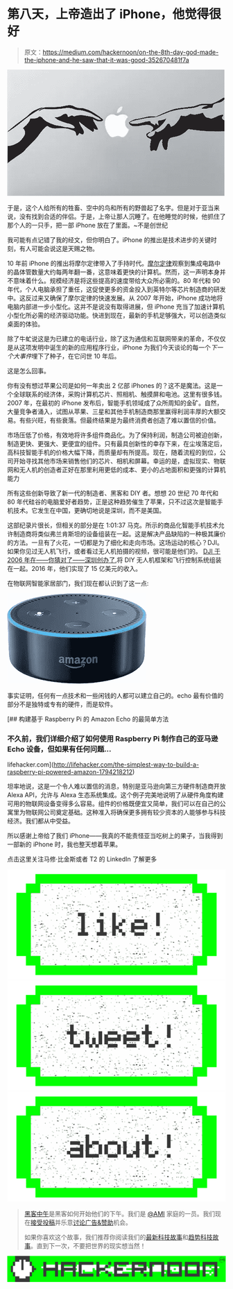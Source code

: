 # 第八天，上帝造出了 iPhone，他觉得很好

> 原文：<https://medium.com/hackernoon/on-the-8th-day-god-made-the-iphone-and-he-saw-that-it-was-good-352670481f7a>

![](img/2e2aade8999ea1ba9bc4b3f6a93fa567.png)

于是，这个人给所有的牲畜、空中的鸟和所有的野兽起了名字。但是对于亚当来说，没有找到合适的伴侣。于是，上帝让那人沉睡了。在他睡觉的时候，他抓住了那个人的一只手，把一部 iPhone 放在了里面。~不是创世纪

我可能有点记错了我的经文，但你明白了。iPhone 的推出是技术进步的关键时刻，有人可能会说这是天赐之物。

10 年前 iPhone 的推出将摩尔定律带入了手持时代。[摩尔定律](https://en.wikipedia.org/wiki/Moore%27s_law)观察到集成电路中的晶体管数量大约每两年翻一番，这意味着更快的计算机。然而，这一声明本身并不意味着什么。规模经济是将这些提高的速度带给大众所必需的。80 年代和 90 年代，个人电脑承担了重任，这促使更多的资金投入到英特尔等芯片制造商的研发中。这反过来又确保了摩尔定律的快速发展。从 2007 年开始，iPhone 成功地将电脑内部进一步小型化。这并不是说没有取得进展，但 iPhone 充当了加速计算机小型化所必需的经济驱动功能。快进到现在，最新的手机足够强大，可以创造类似桌面的体验。

除了牛虻说这是为已建立的电话行业，除了这为通信和互联网带来的革命，不仅仅是从这项发明中诞生的新的应用程序行业，iPhone 为我们今天谈论的每一个*下一个大事件*埋下了种子，在它问世 10 年后。

这是怎么回事。

你有没有想过苹果公司是如何一年卖出 2 亿部 iPhones 的？这不是魔法。这是一个全球联系的经济体，采购计算机芯片、照相机、触摸屏和电池。这里有很多钱。2007 年，在最初的 iPhone 发布后，智能手机领域成了众所周知的金矿。自然，大量竞争者涌入，试图从苹果、三星和其他手机制造商那里赢得利润丰厚的大额交易。有些兴旺，有些衰落。但最终结果是为最终消费者创造了难以置信的价值。

市场压低了价格，有效地将许多组件商品化。为了保持利润，制造公司被迫创新，制造更快、更强大、更便宜的组件。只有最具创新性的幸存下来，在尘埃落定后，高科技智能手机的价格大幅下降，而质量却有所提高。现在，随着流程的到位，公司开始寻找其他市场来销售他们的芯片、相机和屏幕。幸运的是，虚拟现实、物联网和无人机的创造者正好在那里利用更低的成本、更小的占地面积和更强的计算机能力

所有这些创新导致了新一代的制造者、黑客和 DIY 者。想想 20 世纪 70 年代和 80 年代硅谷的电脑爱好者趋势，正是这种趋势催生了苹果，只不过这次是智能手机技术。它发生在中国，更确切地说是深圳，而不是美国。

这部纪录片很长，但相关的部分是在 1:01:37 马克。所示的商品化智能手机技术允许制造商将类似弗兰肯斯坦的设备组装在一起。这是解决产品缺陷的一种极其廉价的方法。一旦有了火花，一切都是为了细化和走向市场。这场运动的核心？DJI。如果你见过无人机飞行，或者看过无人机拍摄的视频，很可能是他们的。 [DJI 于 2006 年在——你猜对了——深圳创办了](https://www.forbes.com/sites/ryanmac/2015/05/06/dji-drones-frank-wang-china-billionaire/),将 DIY 无人机框架和飞行控制系统组装在一起。2016 年，他们实现了 15 亿美元的收入。

在物联网智能家居部门，我们现在都认识到了这一点:

![](img/f574865557b6d32afa6776f9e71c0038.png)

事实证明，任何有一点技术和一些闲钱的人都可以建立自己的。echo 最有价值的部分不是独特或专有的硬件，而是软件。

[](http://lifehacker.com/the-simplest-way-to-build-a-raspberry-pi-powered-amazon-1794218212) [## 构建基于 Raspberry Pi 的 Amazon Echo 的最简单方法

### 不久前，我们详细介绍了如何使用 Raspberry Pi 制作自己的亚马逊 Echo 设备，但如果有任何问题…

lifehacker.com](http://lifehacker.com/the-simplest-way-to-build-a-raspberry-pi-powered-amazon-1794218212) 

坦率地说，这是一个令人难以置信的消息，特别是亚马逊向第三方硬件制造商开放 Alexa API，允许与 Alexa 生态系统集成。这个例子完美地说明了从硬件角度构建可用的物联网设备变得多么容易。组件的价格既便宜又简单，我们可以在自己的公寓里为物联网公司奠定基础。这种准入将确保更多拥有较少资本的人能够参与科技经济。我们都从中受益。

所以感谢上帝给了我们 iPhone——我真的不能责怪亚当吃树上的果子，当我得到一部新的 iPhone 时，我也整天想着苹果。

点击这里关注马修·比金斯或者 T2 的 LinkedIn 了解更多

[![](img/50ef4044ecd4e250b5d50f368b775d38.png)](http://bit.ly/HackernoonFB)[![](img/979d9a46439d5aebbdcdca574e21dc81.png)](https://goo.gl/k7XYbx)[![](img/2930ba6bd2c12218fdbbf7e02c8746ff.png)](https://goo.gl/4ofytp)

> [黑客中午](http://bit.ly/Hackernoon)是黑客如何开始他们的下午。我们是 [@AMI](http://bit.ly/atAMIatAMI) 家庭的一员。我们现在[接受投稿](http://bit.ly/hackernoonsubmission)并乐意[讨论广告&赞助](mailto:partners@amipublications.com)机会。
> 
> 如果你喜欢这个故事，我们推荐你阅读我们的[最新科技故事](http://bit.ly/hackernoonlatestt)和[趋势科技故事](https://hackernoon.com/trending)。直到下一次，不要把世界的现实想当然！

![](img/be0ca55ba73a573dce11effb2ee80d56.png)
